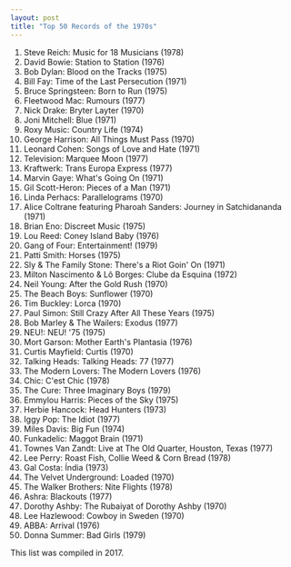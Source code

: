 ```yaml
---
layout: post
title: "Top 50 Records of the 1970s"
---
```


1. Steve Reich: Music for 18 Musicians (1978)
2. David Bowie: Station to Station (1976)
3. Bob Dylan: Blood on the Tracks (1975)
4. Bill Fay: Time of the Last Persecution (1971)
5. Bruce Springsteen: Born to Run (1975)
6. Fleetwood Mac: Rumours (1977)
7. Nick Drake: Bryter Layter (1970)
8. Joni Mitchell: Blue (1971)
9. Roxy Music: Country Life (1974)
10. George Harrison: All Things Must Pass (1970)
11. Leonard Cohen: Songs of Love and Hate (1971)
12. Television: Marquee Moon (1977)
13. Kraftwerk: Trans Europa Express (1977)
14. Marvin Gaye: What's Going On (1971)
15. Gil Scott-Heron: Pieces of a Man (1971)
16. Linda Perhacs: Parallelograms (1970)
17. Alice Coltrane featuring Pharoah Sanders: Journey in Satchidananda (1971)
18. Brian Eno: Discreet Music (1975)
19. Lou Reed: Coney Island Baby (1976)
20. Gang of Four: Entertainment! (1979)
21. Patti Smith: Horses (1975)
22. Sly & The Family Stone: There's a Riot Goin' On (1971)
23. Milton Nascimento & Lô Borges: Clube da Esquina (1972)
24. Neil Young: After the Gold Rush (1970)
25. The Beach Boys: Sunflower (1970)
26. Tim Buckley: Lorca (1970)
27. Paul Simon: Still Crazy After All These Years (1975)
28. Bob Marley & The Wailers: Exodus (1977)
29. NEU!: NEU! '75 (1975)
30. Mort Garson: Mother Earth's Plantasia (1976)
31. Curtis Mayfield: Curtis (1970)
32. Talking Heads: Talking Heads: 77 (1977)
33. The Modern Lovers: The Modern Lovers (1976)
34. Chic: C'est Chic (1978)
35. The Cure: Three Imaginary Boys (1979)
36. Emmylou Harris: Pieces of the Sky (1975)
37. Herbie Hancock: Head Hunters (1973)
38. Iggy Pop: The Idiot (1977)
39. Miles Davis: Big Fun (1974)
40. Funkadelic: Maggot Brain (1971)
41. Townes Van Zandt: Live at The Old Quarter, Houston, Texas (1977)
42. Lee Perry: Roast Fish, Collie Weed & Corn Bread (1978)
43. Gal Costa: Índia (1973)
44. The Velvet Underground: Loaded (1970)
45. The Walker Brothers: Nite Flights (1978)
46. Ashra: Blackouts (1977)
47. Dorothy Ashby: The Rubaiyat of Dorothy Ashby (1970)
48. Lee Hazlewood: Cowboy in Sweden (1970)
49. ABBA: Arrival (1976)
50. Donna Summer: Bad Girls (1979)

This list was compiled in 2017.
